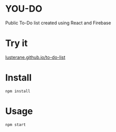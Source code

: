 # YOU-DO
Public To-Do list created using React and Firebase

# Try it
[lusterane.github.io/to-do-list](https://lusterane.github.io/you-do)

# Install
```npm install```

# Usage
```npm start```
